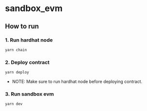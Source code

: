 # sandbox_evm

## How to run

### 1. Run hardhat node

```bash
yarn chain
```

### 2. Deploy contract

```bash
yarn deploy
```

- NOTE: Make sure to run hardhat node before deploying contract.

### 3. Run sandbox evm

```bash
yarn dev
```

